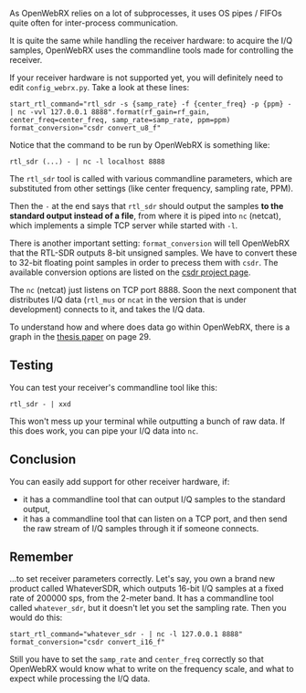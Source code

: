 As OpenWebRX relies on a lot of subprocesses, it uses OS pipes / FIFOs quite often for inter-process communication.

It is quite the same while handling the receiver hardware: to acquire the I/Q samples, OpenWebRX uses the commandline tools made for controlling the receiver.

If your receiver hardware is not supported yet, you will definitely need to edit `config_webrx.py`. Take a look at these lines:

    start_rtl_command="rtl_sdr -s {samp_rate} -f {center_freq} -p {ppm} - | nc -vvl 127.0.0.1 8888".format(rf_gain=rf_gain, center_freq=center_freq, samp_rate=samp_rate, ppm=ppm)
    format_conversion="csdr convert_u8_f"

Notice that the command to be run by OpenWebRX is something like:

    rtl_sdr (...) - | nc -l localhost 8888

The `rtl_sdr` tool is called with various commandline parameters, which are substituted from other settings (like center frequency, sampling rate, PPM).

Then the `-` at the end says that `rtl_sdr` should output the samples **to the standard output instead of a file**, from where it is piped into `nc` (netcat), which implements a simple TCP server while started with `-l`.

There is another important setting: `format_conversion` will tell OpenWebRX that the RTL-SDR outputs 8-bit unsigned samples. We have to convert these to 32-bit floating point samples in order to precess them with `csdr`. The available conversion options are listed on the [csdr project page](https://github.com/simonyiszk/csdr#data-types).

The `nc` (netcat) just listens on TCP port 8888. Soon the next component that distributes I/Q data (`rtl_mus` or `ncat` in the version that is under development) connects to it, and takes the I/Q data. 

To understand how and where does data go within OpenWebRX, there is a graph in the [thesis paper](http://openwebrx.org/bsc-thesis.pdf) on page 29.

## Testing

You can test your receiver's commandline tool like this:

    rtl_sdr - | xxd

This won't mess up your terminal while outputting a bunch of raw data.
If this does work, you can pipe your I/Q data into `nc`.

## Conclusion

You can easily add support for other receiver hardware, if:
* it has a commandline tool that can output I/Q samples to the standard output,
* it has a commandline tool that can listen on a TCP port, and then send the raw stream of I/Q samples through it if someone connects. 

## Remember

...to set receiver parameters correctly. Let's say, you own a brand new product called WhateverSDR, which outputs 16-bit I/Q samples at a fixed rate of 200000 sps, from the 2-meter band. It has a commandline tool called `whatever_sdr`, but it doesn't let you set the sampling rate. Then you would do this:

    start_rtl_command="whatever_sdr - | nc -l 127.0.0.1 8888"
    format_conversion="csdr convert_i16_f"

Still you have to set the `samp_rate` and `center_freq` correctly so that OpenWebRX would know what to write on the frequency scale, and what to expect while processing the I/Q data.


